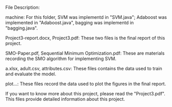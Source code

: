 File Description:

machine: For this folder, SVM was implementd in "SVM.java"; Adaboost was implemented in "Adaboost.java", 
bagging was implementd in "bagging.java".

Project3-report.docx, Project3.pdf: These two files is the final report of this project.

SMO-Paper.pdf, Sequential Minimum Optimization.pdf: These are materials recording the SMO algorithm for implementing SVM.

a.xlsx, adult.csv, attributes.csv: These files contains the data used to train and evaluate the model.

plot...: These files record the data used to plot the figures in the final report.


If you want to know more about this project, please read the "Project3.pdf". This files provide detailed information 
about this project.
